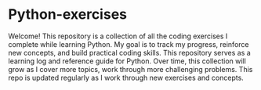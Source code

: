 # Python-exercises
Welcome! This repository is a collection of all the coding exercises I complete while learning Python. 
My goal is to track my progress, reinforce new concepts, and build practical coding skills.
This repository serves as a learning log and reference guide for Python.
Over time, this collection will grow as I cover more topics, work through more challenging problems.
This repo is updated regularly as I work through new exercises and concepts.
